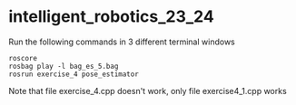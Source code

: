 # intelligent_robotics_23_24
Run the following commands in 3 different terminal windows
```
roscore
rosbag play -l bag_es_5.bag
rosrun exercise_4 pose_estimator
```
Note that file exercise_4.cpp doesn't work, only file exercise4_1.cpp works
